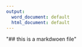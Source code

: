 ```yaml
---
output:
  word_document: default
  html_document: default
---
```

"## this is a markdwoen file"